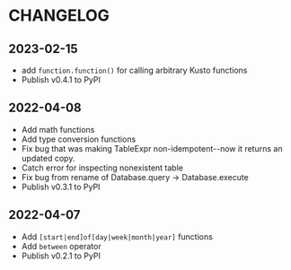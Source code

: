 # CHANGELOG

## 2023-02-15

- add `function.function()` for calling arbitrary Kusto functions
- Publish v0.4.1 to PyPI

## 2022-04-08

- Add math functions
- Add type conversion functions
- Fix bug that was making TableExpr non-idempotent--now it returns an updated copy.
- Catch error for inspecting nonexistent table
- Fix bug from rename of Database.query -> Database.execute
- Publish v0.3.1 to PyPI

## 2022-04-07

- Add `[start|end]of[day|week|month|year]` functions
- Add `between` operator
- Publish v0.2.1 to PyPI